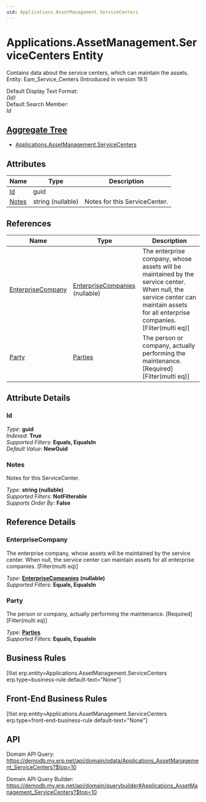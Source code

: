 ```yaml
---
uid: Applications.AssetManagement.ServiceCenters
---
```

# Applications.AssetManagement.ServiceCenters Entity

Contains data about the service centers, which can maintain the assets. Entity: Eam_Service_Centers (Introduced in version 19.1)

Default Display Text Format:  
_{Id}_  
Default Search Member:  
_Id_  

## [Aggregate Tree](xref:aggregates)  
* [Applications.AssetManagement.ServiceCenters](Applications.AssetManagement.ServiceCenters.md)  

## Attributes

| Name | Type | Description |
| ---- | ---- | --- |
| [Id](Applications.AssetManagement.ServiceCenters.md#id) | guid |  
| [Notes](Applications.AssetManagement.ServiceCenters.md#notes) | string (nullable) | Notes for this ServiceCenter. 

## References

| Name | Type | Description |
| ---- | ---- | --- |
| [EnterpriseCompany](Applications.AssetManagement.ServiceCenters.md#enterprisecompany) | [EnterpriseCompanies](General.EnterpriseCompanies.md) (nullable) | The enterprise company, whose assets will be maintained by the service center. When null, the service center can maintain assets for all enterprise companies. [Filter(multi eq)] |
| [Party](Applications.AssetManagement.ServiceCenters.md#party) | [Parties](General.Contacts.Parties.md) | The person or company, actually performing the maintenance. [Required] [Filter(multi eq)] |


## Attribute Details

### Id

_Type_: **guid**  
_Indexed_: **True**  
_Supported Filters_: **Equals, EqualsIn**  
_Default Value_: **NewGuid**  

### Notes

Notes for this ServiceCenter.

_Type_: **string (nullable)**  
_Supported Filters_: **NotFilterable**  
_Supports Order By_: **False**  


## Reference Details

### EnterpriseCompany

The enterprise company, whose assets will be maintained by the service center. When null, the service center can maintain assets for all enterprise companies. [Filter(multi eq)]

_Type_: **[EnterpriseCompanies](General.EnterpriseCompanies.md) (nullable)**  
_Supported Filters_: **Equals, EqualsIn**  

### Party

The person or company, actually performing the maintenance. [Required] [Filter(multi eq)]

_Type_: **[Parties](General.Contacts.Parties.md)**  
_Supported Filters_: **Equals, EqualsIn**  



## Business Rules

[!list erp.entity=Applications.AssetManagement.ServiceCenters erp.type=business-rule default-text="None"]

## Front-End Business Rules

[!list erp.entity=Applications.AssetManagement.ServiceCenters erp.type=front-end-business-rule default-text="None"]

## API

Domain API Query:
<https://demodb.my.erp.net/api/domain/odata/Applications_AssetManagement_ServiceCenters?$top=10>

Domain API Query Builder:
<https://demodb.my.erp.net/api/domain/querybuilder#Applications_AssetManagement_ServiceCenters?$top=10>

